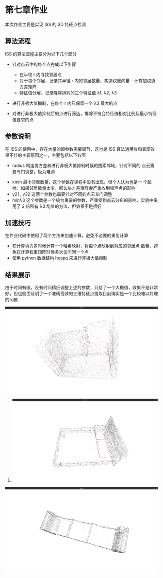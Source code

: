 # 第七章作业

本次作业主要是实现 ISS 的 3D 特征点检测

## 算法流程

ISS 的算法流程主要分为以下几个部分

* 针对点云中的每个点完成以下步骤
  * 在半径 r 内寻找邻居点
  * 对于每个邻居，记录其半径 r 内的邻居数量，构造权重向量 – 计算加权协方差矩阵
  * 特征值分解，记录降序排列的三个特征值 λ1, λ2, λ3

* 进行非极大值抑制，在每个 r 内只保留一个 λ3 最大的点
* 对进行非极大值抑制后的点进行筛选，排除不符合特征值相对比例及最小特征值要求的点

## 参数说明

在 ISS 的使用中，存在大量的超参数需要调节，这也是 ISS 算法通用性和表现效果不佳的主要原因之一，主要包括以下各项

* radius 构造协方差和进行非极大值抑制时候的搜索邻域，针对不同的 点云需要专门调整，极为难调

- kmin 最小邻居数量，这个参数在课程中没有出现，但个人认为也是一 个超参，如果邻居数量太少，那么协方差矩阵会严重收到噪声点的影响
- γ21 , γ32 这两个参数也需要针对不同的点云专门调整
- minλ3 这个参数是一个极为重要的参数，严重受到点云分布的影响，实验中采用了 2 倍所有 λ3 均值的方法，但效果不是很好

## 加速技巧

在作业代码中使用了两个方法来加速计算，避免不必要的重复计算

* 在计算协方差时候计算一个哈希映射，将每个点映射到对应的邻居点 数量，避免在计算权重矩阵时候多次访问同一个点
* 使用 python 数据结构 heapq 来进行非极大值抑制

## 结果展示

由于时间有限，没有时间精细调整上述的参数，只给了一个大概值，效果不是非常好，但也侧面证明了一个准确高效的三维特征点提取目前确实是一个比较难以处理的问题

![](pictures/1.png)

1. ![](pictures/2.png)

![](pictures/3.png)

